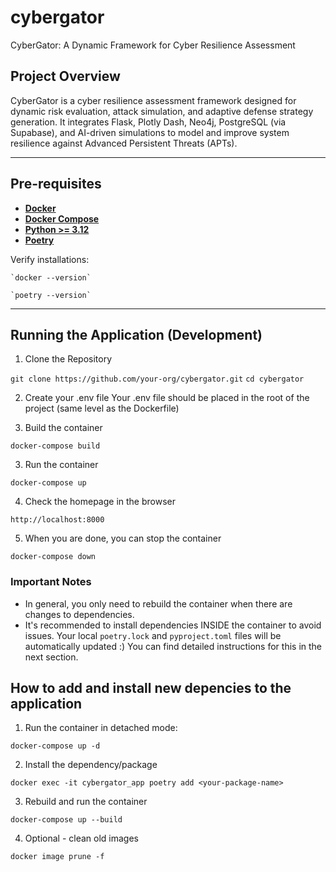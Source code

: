 # cybergator
CyberGator: A Dynamic Framework for Cyber Resilience Assessment

## Project Overview
CyberGator is a cyber resilience assessment framework designed for dynamic risk evaluation, attack simulation, and adaptive defense strategy generation. It integrates Flask, Plotly Dash, Neo4j, PostgreSQL (via Supabase), and AI-driven simulations to model and improve system resilience against Advanced Persistent Threats (APTs).

---
## Pre-requisites
- **[Docker](https://www.docker.com/get-started)**
- **[Docker Compose](https://docs.docker.com/compose/install/)**
- **[Python >= 3.12](https://www.datacamp.com/blog/how-to-install-python)**
- **[Poetry](https://python-poetry.org/docs/#installation)**

Verify installations:
    
    `docker --version`

    `poetry --version`

--- 
## Running the Application (Development)
1. Clone the Repository

```git clone https://github.com/your-org/cybergator.git```
```cd cybergator```

2. Create your .env file
Your .env file should be placed in the root of the project (same level as the Dockerfile)

2. Build the container

`docker-compose build
`

3. Run the container

`docker-compose up
`

4. Check the homepage in the browser

`http://localhost:8000
`

5. When you are done, you can stop the container

`docker-compose down
`

### Important Notes
- In general, you only need to rebuild the container when there are changes to dependencies.
- It's recommended to install dependencies INSIDE the container to avoid issues. Your local `poetry.lock` and `pyproject.toml` files will be automatically updated :) You can find detailed instructions for this in the next section.

## How to add and install new depencies to the application
1. Run the container in detached mode:

`docker-compose up -d
`

2. Install the dependency/package

`docker exec -it cybergator_app poetry add <your-package-name>
`

3. Rebuild and run the container

`docker-compose up --build
`

4. Optional - clean old images

`docker image prune -f
`

